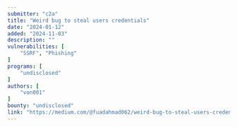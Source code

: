 ```yaml
---
submitter: "c2a"
title: "Weird bug to steal users credentials"
date: "2024-01-12"
added: "2024-11-03"
description: ""
vulnerabilities: [
    "SSRF", "Phishing"
]
programs: [
    "undisclosed"
]
authors: [
    "von001"
]
bounty: "undisclosed"
link: "https://medium.com/@fuadahmad062/weird-bug-to-steal-users-credentials-5e80c5d4565f"
---
```




